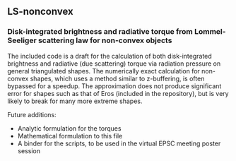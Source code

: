 ## LS-nonconvex

### Disk-integrated brightness and radiative torque from Lommel-Seeliger scattering law for non-convex objects

The included code is a draft for the calculation of both disk-integrated brightness and radiative (due scattering) torque via radiation pressure on general triangulated shapes. The numerically exact calculation for non-convex shapes, which uses a method similar to z-buffering, is often bypassed for a speedup. The approximation does not produce significant error for shapes such as that of Eros (included in the repository), but is very likely to break for many more extreme shapes.

Future additions:

+  Analytic formulation for the torques
+ Mathematical formulation to this file
+ A binder for the scripts, to be used in the virtual EPSC meeting poster session
